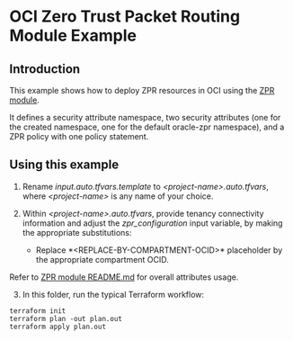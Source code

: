 # OCI Zero Trust Packet Routing Module Example

## Introduction


This example shows how to deploy ZPR resources in OCI using the [ZPR module](https://github.com/oci-landing-zones/terraform-oci-modules-security/tree/main/zpr).

It defines a security attribute namespace, two security attributes (one for the created namespace, one for the default oracle-zpr namespace), and a ZPR policy with one policy statement. 

## Using this example
1. Rename *input.auto.tfvars.template* to *\<project-name\>.auto.tfvars*, where *\<project-name\>* is any name of your choice.

2. Within *\<project-name\>.auto.tfvars*, provide tenancy connectivity information and adjust the *zpr_configuration* input variable, by making the appropriate substitutions:
    - Replace \*<REPLACE-BY-COMPARTMENT-OCID\>* placeholder by the appropriate compartment OCID.

Refer to [ZPR module README.md](../../README.md) for overall attributes usage.

3. In this folder, run the typical Terraform workflow:
```
terraform init
terraform plan -out plan.out
terraform apply plan.out
```
